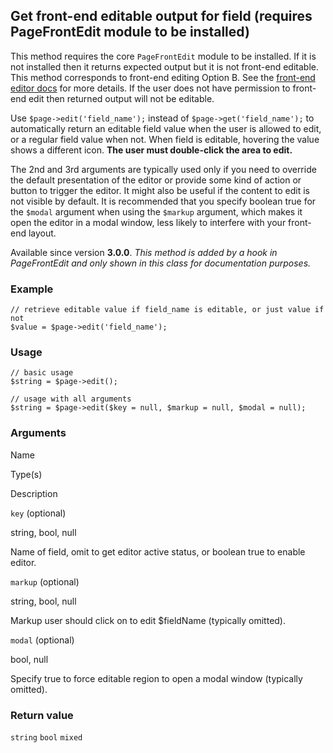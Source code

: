Get front-end editable output for field (requires PageFrontEdit module to be installed)
---------------------------------------------------------------------------------------

This method requires the core `PageFrontEdit` module to be installed. If it is not installed then it returns expected output but it is not front-end editable. This method corresponds to front-end editing Option B. See the [front-end editor docs](https://processwire.com/docs/front-end/) for more details. If the user does not have permission to front-end edit then returned output will not be editable.

Use `$page->edit('field_name');` instead of `$page->get('field_name');` to automatically return an editable field value when the user is allowed to edit, or a regular field value when not. When field is editable, hovering the value shows a different icon. **The user must double-click the area to edit.**

The 2nd and 3rd arguments are typically used only if you need to override the default presentation of the editor or provide some kind of action or button to trigger the editor. It might also be useful if the content to edit is not visible by default. It is recommended that you specify boolean true for the `$modal` argument when using the `$markup` argument, which makes it open the editor in a modal window, less likely to interfere with your front-end layout.

Available since version **3.0.0**. _This method is added by a hook in PageFrontEdit and only shown in this class for documentation purposes._

### Example

    // retrieve editable value if field_name is editable, or just value if not
    $value = $page->edit('field_name'); 

### Usage

    // basic usage
    $string = $page->edit();
    
    // usage with all arguments
    $string = $page->edit($key = null, $markup = null, $modal = null);

### Arguments

Name

Type(s)

Description

`key` (optional)

string, bool, null

Name of field, omit to get editor active status, or boolean true to enable editor.

`markup` (optional)

string, bool, null

Markup user should click on to edit $fieldName (typically omitted).

`modal` (optional)

bool, null

Specify true to force editable region to open a modal window (typically omitted).

### Return value

`string` `bool` `mixed`

